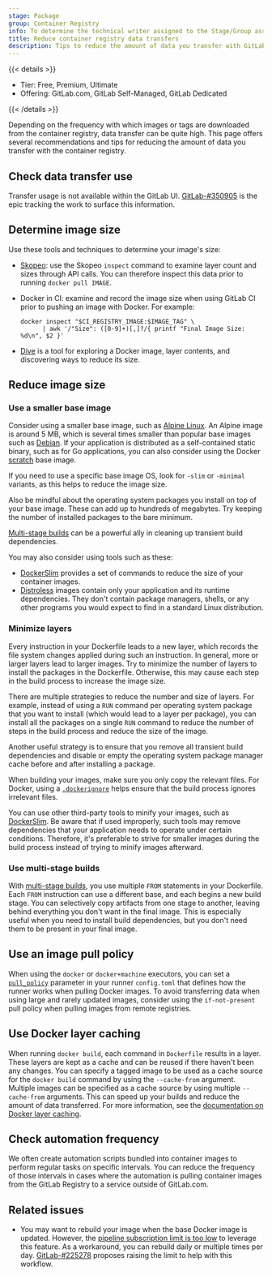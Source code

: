 ```yaml
---
stage: Package
group: Container Registry
info: To determine the technical writer assigned to the Stage/Group associated with this page, see https://handbook.gitlab.com/handbook/product/ux/technical-writing/#assignments
title: Reduce container registry data transfers
description: Tips to reduce the amount of data you transfer with GitLab container registries.
---
```


{{< details >}}

- Tier: Free, Premium, Ultimate
- Offering: GitLab.com, GitLab Self-Managed, GitLab Dedicated

{{< /details >}}

Depending on the frequency with which images or tags are downloaded from the container registry,
data transfer can be quite high. This page offers several recommendations and tips for
reducing the amount of data you transfer with the container registry.

## Check data transfer use

Transfer usage is not available within the GitLab UI. [GitLab-#350905](https://gitlab.com/gitlab-org/gitlab/-/issues/350905)
is the epic tracking the work to surface this information.

## Determine image size

Use these tools and techniques to determine your image's size:

- [Skopeo](https://github.com/containers/skopeo):
  use the Skopeo `inspect` command to examine layer count and sizes through API calls. You can
  therefore inspect this data prior to running `docker pull IMAGE`.

- Docker in CI: examine and record the image size when using GitLab CI prior to pushing an image
  with Docker. For example:

  ```shell
  docker inspect "$CI_REGISTRY_IMAGE:$IMAGE_TAG" \
        | awk '/"Size": ([0-9]+)[,]?/{ printf "Final Image Size: %d\n", $2 }'
  ```

- [Dive](https://github.com/wagoodman/dive)
  is a tool for exploring a Docker image, layer contents, and discovering ways to reduce its size.

## Reduce image size

### Use a smaller base image

Consider using a smaller base image, such as [Alpine Linux](https://alpinelinux.org/).
An Alpine image is around 5 MB, which is several times smaller than popular base images such as
[Debian](https://hub.docker.com/_/debian).
If your application is distributed as a self-contained static binary, such as for Go applications,
you can also consider using the Docker [scratch](https://hub.docker.com/_/scratch/)
base image.

If you need to use a specific base image OS, look for `-slim` or `-minimal` variants, as this helps
to reduce the image size.

Also be mindful about the operating system packages you install on top of your base image. These can
add up to hundreds of megabytes. Try keeping the number of installed packages to the bare minimum.

[Multi-stage builds](#use-multi-stage-builds) can be a powerful ally in cleaning up transient build
dependencies.

You may also consider using tools such as these:

- [DockerSlim](https://github.com/docker-slim/docker-slim)
  provides a set of commands to reduce the size of your container images.
- [Distroless](https://github.com/GoogleContainerTools/distroless) images contain only your
  application and its runtime dependencies. They don't contain package managers, shells, or any
  other programs you would expect to find in a standard Linux distribution.

### Minimize layers

Every instruction in your Dockerfile leads to a new layer, which records the file system changes
applied during such an instruction. In general, more or larger layers lead to larger images. Try to
minimize the number of layers to install the packages in the Dockerfile. Otherwise, this may cause
each step in the build process to increase the image size.

There are multiple strategies to reduce the number and size of layers. For example, instead of using
a `RUN` command per operating system package that you want to install (which would lead to a layer
per package), you can install all the packages on a single `RUN` command to reduce the number of
steps in the build process and reduce the size of the image.

Another useful strategy is to ensure that you remove all transient build dependencies and disable or
empty the operating system package manager cache before and after installing a package.

When building your images, make sure you only copy the relevant files. For Docker, using a
[`.dockerignore`](https://docs.docker.com/reference/dockerfile/#dockerignore-file)
helps ensure that the build process ignores irrelevant files.

You can use other third-party tools to minify your images, such as [DockerSlim](https://github.com/docker-slim/docker-slim).
Be aware that if used improperly, such tools may remove dependencies that your application needs to
operate under certain conditions. Therefore, it's preferable to strive for smaller images during the
build process instead of trying to minify images afterward.

### Use multi-stage builds

With [multi-stage builds](https://docs.docker.com/build/building/multi-stage/),
you use multiple `FROM` statements in your Dockerfile. Each `FROM` instruction can use a different
base, and each begins a new build stage. You can selectively copy artifacts from one stage to
another, leaving behind everything you don't want in the final image. This is especially useful when
you need to install build dependencies, but you don't need them to be present in your final image.

## Use an image pull policy

When using the `docker` or `docker+machine` executors, you can set a [`pull_policy`](https://docs.gitlab.com/runner/executors/docker.html#using-the-if-not-present-pull-policy)
parameter in your runner `config.toml` that defines how the runner works when pulling Docker images.
To avoid transferring data when using large and rarely updated images, consider using the
`if-not-present` pull policy when pulling images from remote registries.

## Use Docker layer caching

When running `docker build`, each command in `Dockerfile` results in a layer. These layers are kept
as a cache and can be reused if there haven't been any changes. You can specify a tagged image to be
used as a cache source for the `docker build` command by using the `--cache-from` argument. Multiple
images can be specified as a cache source by using multiple `--cache-from` arguments. This can speed
up your builds and reduce the amount of data transferred. For more information, see the
[documentation on Docker layer caching](../../../ci/docker/using_docker_build.md#make-docker-in-docker-builds-faster-with-docker-layer-caching).

## Check automation frequency

We often create automation scripts bundled into container images to perform regular tasks on specific intervals.
You can reduce the frequency of those intervals in cases where the automation is pulling container images from
the GitLab Registry to a service outside of GitLab.com.

## Related issues

- You may want to rebuild your image when the base Docker image is updated. However, the
  [pipeline subscription limit is too low](https://gitlab.com/gitlab-org/gitlab/-/issues/225278)
  to leverage this feature. As a workaround, you can rebuild daily or multiple times per day.
  [GitLab-#225278](https://gitlab.com/gitlab-org/gitlab/-/issues/225278)
  proposes raising the limit to help with this workflow.
